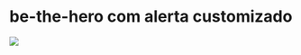 # be-the-hero com alerta customizado

<img width="auto" src="https://github.com/padua-matheus13/padua-matheus/blob/master/banner.png?raw=true">
